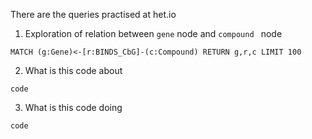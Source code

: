 There are the queries practised at het.io

1. Exploration of relation between ```gene``` node and ```compound ``` node

```
MATCH (g:Gene)<-[r:BINDS_CbG]-(c:Compound) RETURN g,r,c LIMIT 100
```

2. What is this code about

````
code
````

3. What is this code doing

```
code
````
